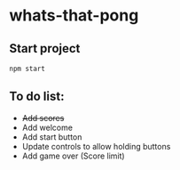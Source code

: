 # whats-that-pong

## Start project

```sh
npm start
```

## To do list:

- ~~Add scores~~
- Add welcome
- Add start button
- Update controls to allow holding buttons
- Add game over (Score limit)
